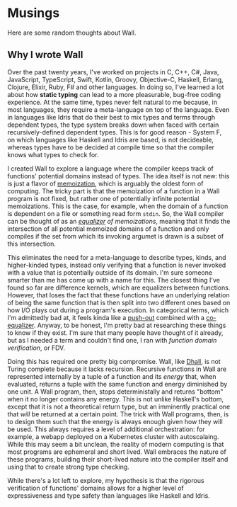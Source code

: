 # Musings

Here are some random thoughts about Wall.

## Why I wrote Wall

Over the past twenty years, I've worked on projects in C, C++, C#, Java, JavaScript, TypeScript, Swift, Kotlin, Groovy, Objective-C, Haskell, Erlang, Clojure, Elixir, Ruby, F# and other languages. In doing so, I've learned a lot about how **static typing** can lead to a more pleasurable, bug-free coding experience. At the same time, types never felt natural to me because, in most languages, they require a meta-language on top of the language. Even in languages like Idris that do their best to mix types and terms through dependent types, the type system breaks down when faced with certain recursively-defined dependent types. This is for good reason - System F, on which languages like Haskell and Idris are based, is not decideable, whereas types have to be decided at compile time so that the compiler knows what types to check for.

I created Wall to explore a language where the compiler keeps track of functions' potential domains instead of types. The idea itself is not new: this is just a flavor of [memoization](https://en.wikipedia.org/wiki/Memoization), which is arguably the oldest form of computing. The tricky part is that the memoization of a function in a Wall program is not fixed, but rather one of potentially infinite potential memoizations. This is the case, for example, when the domain of a function is dependent on a file or something read form `stdin`. So, the Wall compiler can be thought of as an _[equalizer](https://en.wikipedia.org/wiki/Equaliser_%28mathematics%29) of memoizations_, meaning that it finds the intersection of all potential memoized domains of a function and only compiles if the set from which its invoking argumet is drawn is a subset of this intersection.

This eliminates the need for a meta-language to describe types, kinds, and higher-kinded types, instead only verifying that a function is never invoked with a value that is potentially outside of its domain. I'm sure someone smarter than me has come up with a name for this.  The closest thing I've found so far are difference kernels, which are equalizers between functions.  However, that loses the fact that these functions have an underlying relation of being the same function that is then split into two different ones based on how I/O plays out during a program's execution.  In categorical terms, which I'm admittedly bad at, it feels kinda like a [push-out](https://en.wikipedia.org/wiki/Pushout_(category_theory)) combined with a [co-equalizer](https://en.wikipedia.org/wiki/Coequalizer).  Anyway, to be honest, I'm pretty bad at researching these things to know if they exist.  I'm sure that many people have thought of it already, but as I needed a term and couldn't find one, I ran with _function domain verification_, or FDV.

Doing this has required one pretty big compromise. Wall, like [Dhall](https://www.dhall-lang.org), is not Turing complete because it lacks recursion. Recursive functions in Wall are represented internally by a tuple of a function and its _energy_ that, when evaluated, returns a tuple with the same function and energy diminished by one unit. A Wall program, then, stops deterministally and returns "bottom" when it no longer contains any energy. This is not unlike Haskell's bottom, except that it is not a theoretical return type, but an imminently practical one that _will_ be returned at a certain point. The trick with Wall programs, then, is to design them such that the energy is always enough given how they will be used. This always requires a level of additional orchestration: for example, a webapp deployed on a Kubernetes cluster with autoscalaing. While this may seem a bit unclean, the reality of modern computing is that most programs are ephemeral and short lived. Wall embraces the nature of these programs, building their short-lived nature into the compiler itself and using that to create strong type checking.

While there's a lot left to explore, my hypothesis is that the rigorous verification of functions' domains allows for a higher level of expressiveness and type safety than languages like Haskell and Idris.
